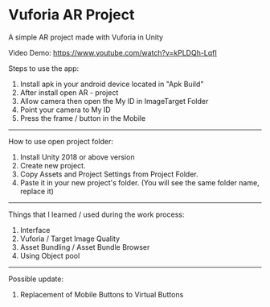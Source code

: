 # Vuforia AR Project
A simple AR project made with Vuforia in Unity

Video Demo: https://www.youtube.com/watch?v=kPLDQh-LqfI

Steps to use the app:

1. Install apk in your android device located in "Apk Build"
2. After install open AR - project
3. Allow camera then open the My ID in ImageTarget Folder
4. Point your camera to My ID
5. Press the frame / button in the Mobile

-----------------------------------------------------

How to use open project folder:

1. Install Unity 2018 or above version
2. Create new project.
3. Copy Assets and Project Settings from Project Folder.
4. Paste it in your new project's folder. (You will see the same folder name, replace it)

-----------------------------------------------------

Things that I learned / used during the work process:

1. Interface
2. Vuforia / Target Image Quality
3. Asset Bundling / Asset Bundle Browser
4. Using Object pool


-----------------------------------------------------

Possible update:

1. Replacement of Mobile Buttons to Virtual Buttons
